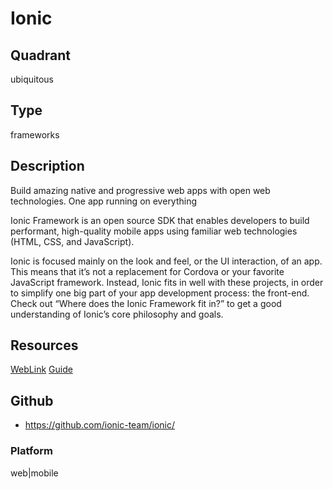 # Ionic

## Quadrant
ubiquitous

## Type
frameworks

## Description
Build amazing native and progressive web apps with open web technologies. One app running on everything

Ionic Framework is an open source SDK that enables developers to build performant, high-quality mobile apps using familiar web technologies (HTML, CSS, and JavaScript).

Ionic is focused mainly on the look and feel, or the UI interaction, of an app. This means that it’s not a replacement for Cordova or your favorite JavaScript framework. Instead, Ionic fits in well with these projects, in order to simplify one big part of your app development process: the front-end. Check out “Where does the Ionic Framework fit in?” to get a good understanding of Ionic’s core philosophy and goals.

## Resources
[WebLink](https://ionicframework.com/)
[Guide](https://ionicframework.com/docs/)

## Github
* https://github.com/ionic-team/ionic/

### Platform
web|mobile

